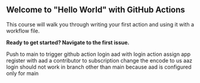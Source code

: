 ## Welcome to "Hello World" with GitHub Actions

This course will walk you through writing your first action and using it with a workflow file. 

**Ready to get started? Navigate to the first issue.**

Push to main to trigger github action
login aad with login action
assign app register with aad a contributor to subscription
change the encode to us
aaz login should not work in branch other than main
because aad is configured only for main
